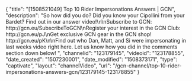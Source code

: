 {
    "title": "[1508521049] Top 10 Rider Impersonations Answers | GCN",
    "description": "So how did you do? Did you know your Cipollini from your Bardet? Find out in our answer video!\n\nSubscribe to GCN: http:\/\/gcn.eu\/SubscribeToGCN\nRegister your interest in the GCN Club: http:\/\/gcn.eu\/pJ\nGet exclusive GCN gear in the GCN shop! http:\/\/gcn.eu\/pK\n\nFind out who Dan, Matt, and Si were impersonating in last weeks video right here. Let us know how you did in the comments section down below! ",
    "channelid": "123179145",
    "videoid": "123178855",
    "date_created": "1507230001",
    "date_modified": "1508373171",
    "type": "captivate",
    "layout": "channelVideo",
    "url": "\/gcn-channel\/top-10-rider-impersonations-answers-gcn\/123179145-123178855"
}